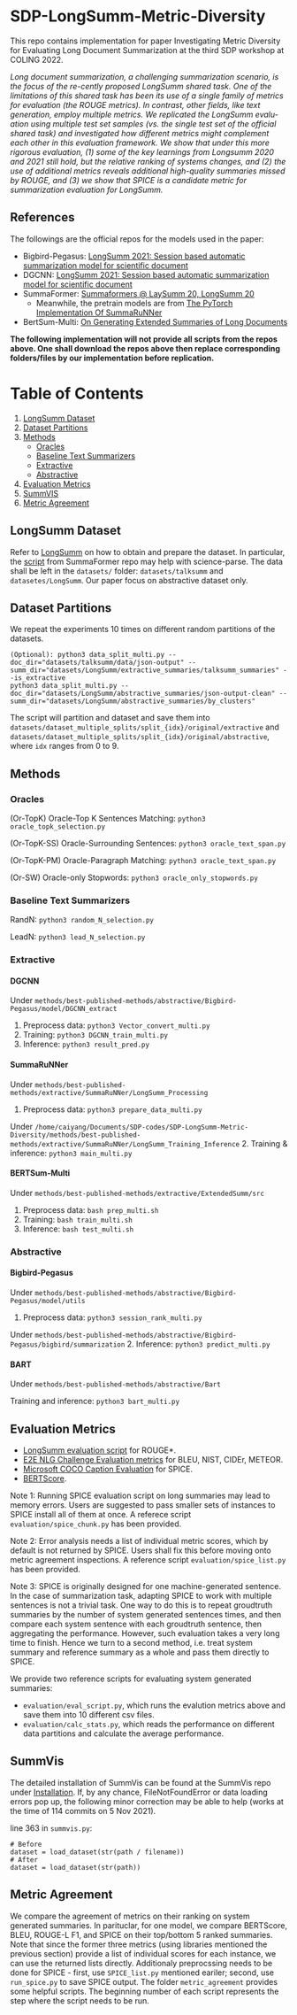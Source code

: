 # SDP-LongSumm-Metric-Diversity

This repo contains implementation for paper Investigating Metric Diversity for Evaluating Long Document Summarization at the third SDP workshop at COLING 2022.

*Long document summarization, a challenging summarization scenario, is the focus of the re-cently proposed LongSumm shared task. One of the limitations of this shared task has been its use of a single family of metrics for evaluation (the ROUGE metrics). In contrast, other fields, like text generation, employ multiple metrics. We replicated the LongSumm evalu- ation using multiple test set samples (vs. the single test set of the official shared task) and investigated how different metrics might complement each other in this evaluation framework. We show that under this more rigorous evaluation, (1) some of the key learnings from Longsumm 2020 and 2021 still hold, but the relative ranking of systems changes, and (2) the use of additional metrics reveals additional high-quality summaries missed by ROUGE, and (3) we show that SPICE is a candidate metric for summarization evaluation for LongSumm.*



## References

The followings are the official repos for the models used in the paper:

  * Bigbird-Pegasus: [LongSumm 2021: Session based automatic summarization model for scientific document](https://aclanthology.org/2021.sdp-1.12/)
  * DGCNN: [LongSumm 2021: Session based automatic summarization model for scientific document](https://aclanthology.org/2021.sdp-1.12/)
  * SummaFormer: [Summaformers @ LaySumm 20, LongSumm 20](https://github.com/sayarghoshroy/Summaformers)
    * Meanwhile, the pretrain models are from [The PyTorch Implementation Of SummaRuNNer](https://github.com/hpzhao/SummaRuNNer)
  * BertSum-Multi: [On Generating Extended Summaries of Long Documents](https://github.com/Georgetown-IR-Lab/ExtendedSumm)


**The following implementation will not provide all scripts from the repos above. One shall download the repos above then replace corresponding folders/files by our implementation before replication.**



# Table of Contents
1. [LongSumm Dataset](#longSumm-dataset)
2. [Dataset Partitions](#dataset-partitions)
3. [Methods](#methods)
    * [Oracles](#oracles)
    * [Baseline Text Summarizers](#baseline-text-summarizers)
    * [Extractive](#extractive)
    * [Abstractive](#abstractive)
4. [Evaluation Metrics](#evaluation-metrics)
5. [SummVIS](#summvis)
6. [Metric Agreement](#metric-agreement)




## LongSumm Dataset

Refer to [LongSumm](https://github.com/guyfe/LongSumm) on how to obtain and prepare the dataset. In particular, the [script](https://github.com/sayarghoshroy/Summaformers/blob/main/LongSumm_Processing/src/pdf-json.py) from SummaFormer repo may help with science-parse. The data shall be left in the `datasets/` folder: `datasets/talksumm` and `datasetes/LongSumm`. Our paper focus on abstractive dataset only.

## Dataset Partitions

We repeat the experiments 10 times on different random partitions of the datasets. 

```
(Optional): python3 data_split_multi.py --doc_dir="datasets/talksumm/data/json-output" --summ_dir="datasets/LongSumm/extractive_summaries/talksumm_summaries" --is_extractive
python3 data_split_multi.py --doc_dir="datasets/LongSumm/abstractive_summaries/json-output-clean" --summ_dir="datasets/LongSumm/abstractive_summaries/by_clusters"
```

The script will partition and dataset and save them into `datasets/dataset_multiple_splits/split_{idx}/original/extractive` and `datasets/dataset_multiple_splits/split_{idx}/original/abstractive`, where `idx` ranges from 0 to 9.




## Methods

### Oracles

(Or-TopK) Oracle-Top K Sentences Matching: `python3 oracle_topk_selection.py`

(Or-TopK-SS) Oracle-Surrounding Sentences: `python3 oracle_text_span.py`

(Or-TopK-PM) Oracle-Paragraph Matching: `python3 oracle_text_span.py`

(Or-SW) Oracle-only Stopwords: `python3 oracle_only_stopwords.py`

### Baseline Text Summarizers

RandN: `python3 random_N_selection.py`

LeadN: `python3 lead_N_selection.py`


### Extractive

#### DGCNN
Under `methods/best-published-methods/abstractive/Bigbird-Pegasus/model/DGCNN_extract`

  1. Preprocess data: `python3 Vector_convert_multi.py`
  2. Training: `python3 DGCNN_train_multi.py`
  3. Inference: `python3 result_pred.py`

#### SummaRuNNer
Under `methods/best-published-methods/extractive/SummaRuNNer/LongSumm_Processing`
  1. Preprocess data: `python3 prepare_data_multi.py`

Under `/home/caiyang/Documents/SDP-codes/SDP-LongSumm-Metric-Diversity/methods/best-published-methods/extractive/SummaRuNNer/LongSumm_Training_Inference`
  2. Training & inference: `python3 main_multi.py`

#### BERTSum-Multi
Under `methods/best-published-methods/extractive/ExtendedSumm/src`

  1. Preprocess data: `bash prep_multi.sh`
  2. Training: `bash train_multi.sh`
  3. Inference: `bash test_multi.sh`


### Abstractive

#### Bigbird-Pegasus
Under `methods/best-published-methods/abstractive/Bigbird-Pegasus/model/utils`
  1. Preprocess data: `python3 session_rank_multi.py`

Under `methods/best-published-methods/abstractive/Bigbird-Pegasus/bigbird/summarization`
  2. Inference: `python3 predict_multi.py`

#### BART
Under `methods/best-published-methods/abstractive/Bart`

  Training and inference: `python3 bart_multi.py`


## Evaluation Metrics

  * [LongSumm evaluation script](https://github.com/guyfe/LongSumm/blob/master/scripts/evaluation_script.py) for ROUGE*.
  * [E2E NLG Challenge Evaluation metrics](https://github.com/tuetschek/e2e-metrics) for BLEU, NIST, CIDEr, METEOR.
  * [Microsoft COCO Caption Evaluation](https://github.com/tylin/coco-caption) for SPICE.
  * [BERTScore](https://github.com/Tiiiger/bert_score).

Note 1: Running SPICE evaluation script on long summaries may lead to memory errors. Users are suggested to pass smaller sets of instances to SPICE install all of them at once. A referece script `evaluation/spice_chunk.py` has been provided.

Note 2: Error analysis needs a list of individual metric scores, which by default is not returned by SPICE. Users shall fix this before moving onto metric agreement inspections. A reference script `evaluation/spice_list.py` has been provided.

Note 3: SPICE is originally designed for one machine-generated sentence. In the case of summarization task, adapting SPICE to work with multiple sentences is not a trivial task. One way to do this is to repeat groudtruth summaries by the number of system generated sentences times, and then compare each system sentence with each groudtruth sentence, then aggregating the performance. However, such evaluation takes a very long time to finish. Hence we turn to a second method, i.e. treat system summary and reference summary as a whole and pass them directly to SPICE.


We provide two reference scripts for evaluating system generated summaries:

  * `evaluation/eval_script.py`, which runs the evalution metrics above and save them into 10 different csv files.
  * `evaluation/calc_stats.py`, which reads the performance on different data partitions and calculate the average performance.


## SummVis

The detailed installation of SummVis can be found at the SummVis repo under [Installation](https://github.com/robustness-gym/summvis#installation). If, by any chance, FileNotFoundError or data loading errors pop up, the following minor correction may be able to help (works at the time of 114 commits on 5 Nov 2021).

line 363 in `summvis.py`: 

```
# Before
dataset = load_dataset(str(path / filename)) 
# After
dataset = load_dataset(str(path)) 
```

## Metric Agreement

We compare the agreement of metrics on their ranking on system generated summaries. In parituclar, for one model, we compare BERTScore, BLEU, ROUGE-L F1, and SPICE on their top/bottom 5 ranked summaries. Note that since the former three metrics (using libraries mentioned the previous section) provide a list of individual scores for each instance, we can use the returned lists directly. Additionaly preprocssing needs to be done for SPICE - first, use `SPICE_list.py` mentioned eariler; second, use `run_spice.py` to save SPICE output. The folder `metric_agreement` provides some helpful scripts. The beginning number of each script represents the step where the script needs to be run.